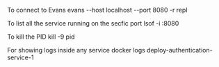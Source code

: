 To connect to Evans
evans --host localhost --port 8080 -r repl

To list all the service running on the secfic port
lsof -i :8080

To kill the PID
kill -9 pid

For showing logs inside any service
docker logs deploy-authentication-service-1
